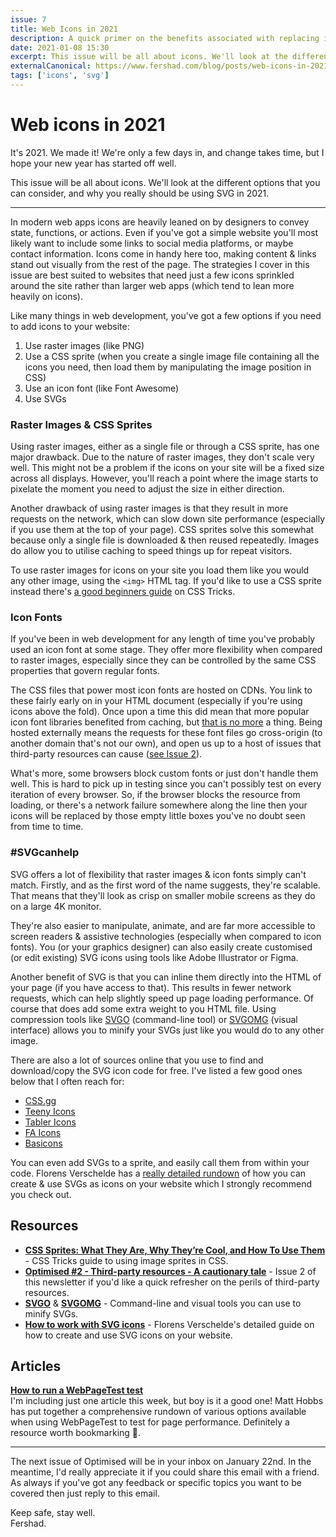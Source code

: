 ```yaml
---
issue: 7
title: Web Icons in 2021
description: A quick primer on the benefits associated with replacing icon fonts with SVGs
date: 2021-01-08 15:30
excerpt: This issue will be all about icons. We'll look at the different options that you can consider, and why you really should be using SVG in 2021.
externalCanonical: https://www.fershad.com/blog/posts/web-icons-in-2021/
tags: ['icons', 'svg']
---
```

# Web icons in 2021

It's 2021. We made it! We're only a few days in, and change takes time, but I hope your new year has started off well.

This issue will be all about icons. We'll look at the different options that you can consider, and why you really should be using SVG in 2021.

***

In modern web apps icons are heavily leaned on by designers to convey state, functions, or actions. Even if you've got a simple website you'll most likely want to include some links to social media platforms, or maybe contact information. Icons come in handy here too, making content & links stand out visually from the rest of the page. The strategies I cover in this issue are best suited to websites that need just a few icons sprinkled around the site rather than larger web apps (which tend to lean more heavily on icons).

Like many things in web development, you've got a few options if you need to add icons to your website:

1. Use raster images (like PNG)
2. Use a CSS sprite (when you create a single image file containing all the icons you need, then load them by manipulating the image position in CSS)
3. Use an icon font (like Font Awesome)
4. Use SVGs

### **Raster Images & CSS Sprites**

Using raster images, either as a single file or through a CSS sprite, has one major drawback. Due to the nature of raster images, they don't scale very well. This might not be a problem if the icons on your site will be a fixed size across all displays. However, you'll reach a point where the image starts to pixelate the moment you need to adjust the size in either direction.

Another drawback of using raster images is that they result in more requests on the network, which can slow down site performance (especially if you use them at the top of your page). CSS sprites solve this somewhat because only a single file is downloaded & then reused repeatedly. Images do allow you to utilise caching to speed things up for repeat visitors.

To use raster images for icons on your site you load them like you would any other image, using the `<img>` HTML tag. If you'd like to use a CSS sprite instead there's [a good beginners guide](https://css-tricks.com/css-sprites/) on CSS Tricks.

### **Icon Fonts**

If you've been in web development for any length of time you've probably used an icon font at some stage. They offer more flexibility when compared to raster images, especially since they can be controlled by the same CSS properties that govern regular fonts.

The CSS files that power most icon fonts are hosted on CDNs. You link to these fairly early on in your HTML document (especially if you're using icons above the fold). Once upon a time this did mean that more popular icon font libraries benefited from caching, but [that is no more](https://www.stefanjudis.com/notes/say-goodbye-to-resource-caching-across-sites-and-domains/) a thing. Being hosted externally means the requests for these font files go cross-origin (to another domain that's not our own), and open us up to a host of issues that third-party resources can cause ([see Issue 2](https://www.fershad.com/optimised/issue/2/third-party-resources-a-cautionary-tale/)).

What's more, some browsers block custom fonts or just don't handle them well. This is hard to pick up in testing since you can't possibly test on every iteration of every browser. So, if the browser blocks the resource from loading, or there's a network failure somewhere along the line then your icons will be replaced by those empty little boxes you've no doubt seen from time to time.

### **#SVGcanhelp**

SVG offers a lot of flexibility that raster images & icon fonts simply can't match. Firstly, and as the first word of the name suggests, they're scalable. That means that they'll look as crisp on smaller mobile screens as they do on a large 4K monitor. 

They're also easier to manipulate, animate, and are far more accessible to screen readers & assistive technologies (especially when compared to icon fonts). You (or your graphics designer) can also easily create customised (or edit existing) SVG icons using tools like Adobe Illustrator or Figma.

Another benefit of SVG is that you can inline them directly into the HTML of your page (if you have access to that). This results in fewer network requests, which can help slightly speed up page loading performance. Of course that does add some extra weight to you HTML file. Using compression tools like [SVGO](https://github.com/svg/svgo) (command-line tool) or [SVGOMG](https://jakearchibald.github.io/svgomg/) (visual interface) allows you to minify your SVGs just like you would do to any other image.

There are also a lot of sources online that you use to find and download/copy the SVG icon code for free. I've listed a few good ones below that I often reach for:

- [CSS.gg](https://css.gg/app)
- [Teeny Icons](https://teenyicons.com/)
- [Tabler Icons](https://tablericons.com/)
- [FA Icons](https://faicons.dev/)
- [Basicons](https://basicons.xyz/)

You can even add SVGs to a sprite, and easily call them from within your code. Florens Verschelde has a [really detailed rundown](https://fvsch.com/svg-icons) of how you can create & use SVGs as icons on your website which I strongly recommend you check out.

## **Resources**

- **[CSS Sprites: What They Are, Why They’re Cool, and How To Use Them](https://css-tricks.com/css-sprites/)** - CSS Tricks guide to using image sprites in CSS.
- **[Optimised #2 - Third-party resources - A cautionary tale](https://www.fershad.com/optimised/issue/2/third-party-resources-a-cautionary-tale/)** - Issue 2 of this newsletter if you'd like a quick refresher on the perils of third-party resources.
- **[SVGO](https://github.com/svg/svgo)** & **[SVGOMG](https://jakearchibald.github.io/svgomg/)** - Command-line and visual tools you can use to minify SVGs.
- **[How to work with SVG icons](https://fvsch.com/svg-icons)** - Florens Verschelde's detailed guide on how to create and use SVG icons on your website.

## **Articles**

**[How to run a WebPageTest test](https://nooshu.github.io/blog/2020/12/31/how-to-run-a-webpagetest-test/#mainnavigation)**  
I'm including just one article this week, but boy is it a good one! Matt Hobbs has put together a comprehensive rundown of various options available when using WebPageTest to test for page performance. Definitely a resource worth bookmarking 🔖.

--- 

The next issue of Optimised will be in your inbox on January 22nd. In the meantime, I'd really appreciate it if you could share this email with a friend. As always if you've got any feedback or specific topics you want to be covered then just reply to this email.

Keep safe, stay well.  
Fershad.
